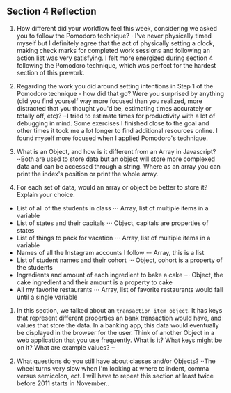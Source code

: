 ## Section 4 Reflection

1. How different did your workflow feel this week, considering we asked you to follow the Pomodoro technique?
⋅⋅I've never physically timed myself but I definitely agree that the act of physically setting a clock, making check marks for completed work sessions and following an action list was very satisfying. I felt more energized during section 4 following the Pomodoro technique, which was perfect for the hardest section of this prework.

1. Regarding the work you did around setting intentions in Step 1 of the Pomodoro technique - how did that go? Were you surprised by anything (did you find yourself way more focused than you realized, more distracted that you thought you'd be, estimating times accurately or totally off, etc)?
⋅⋅I tried to estimate times for productivity with a lot of debugging in mind. Some exercises I finished close to the goal and other times it took me a lot longer to find additional resources online. I found myself more focused when I applied Pomodoro's technique.

1. What is an Object, and how is it different from an Array in Javascript?
⋅⋅Both are used to store data but an object will store more complexed data and can be accessed through a string. Where as an array you can print the index's position or print the whole array.  

1. For each set of data, would an array or object be better to store it? Explain your choice.

  * List of all of the students in class
  ⋅⋅⋅ Array, list of multiple items in a variable  
  * List of states and their capitals
  ⋅⋅⋅ Object, capitals are properties of states
  * List of things to pack for vacation
  ⋅⋅⋅ Array, list of multiple items in a variable
  * Names of all the Instagram accounts I follow
  ⋅⋅⋅ Array, this is a list
  * List of student names and their cohort
  ⋅⋅⋅ Object, cohort is a property of the students
  * Ingredients and amount of each ingredient to bake a cake
  ⋅⋅⋅ Object, the cake ingredient and their amount is a property to cake
  * All my favorite restaurants
  ⋅⋅⋅ Array, list of favorite restaurants would fall until a single variable

1. In this section, we talked about an `transaction item object`. It has keys that represent different properties an bank transaction would have, and values that store the data. In a banking app, this data would eventually be displayed in the browser for the user. Think of another Object in a web application that you use frequently. What is it? What keys might be on it? What are example values?
⋅⋅

1. What questions do you still have about classes and/or Objects?
⋅⋅The wheel turns very slow when I'm looking at where to indent, comma versus semicolon, ect. I will have to repeat this section at least twice before 2011 starts in November.. 
